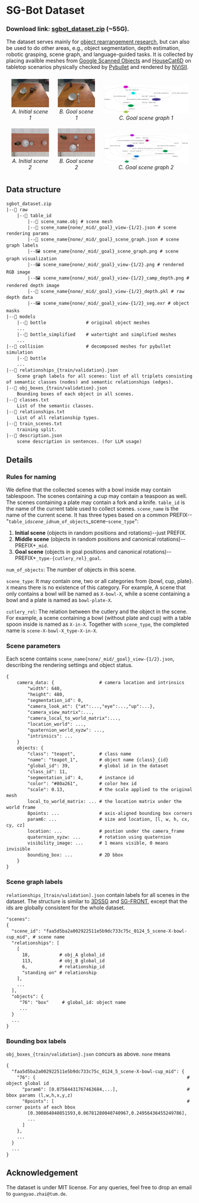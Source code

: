 # SG-Bot Dataset
### Download link: [sgbot_dataset.zip](https://www.campar.in.tum.de/public_datasets/2023_sgbot_zhai/sgbot_dataset.zip) (~55G).

The dataset serves mainly for [object rearrangement research](https://arxiv.org/abs/2011.01975), but can also be used to do other areas, e.g., object segmentation, depth estimation, robotic grasping, scene graph, and language-guided tasks. It is collected by placing availble meshes from [Google Scanned Objects](https://research.google/blog/scanned-objects-by-google-research-a-dataset-of-3d-scanned-common-household-items/) and [HouseCat6D](https://sites.google.com/view/housecat6d) on tabletop scenarios physically checked by [Pybullet](https://pybullet.org/wordpress/) and rendered by [NViSII](https://github.com/owl-project/NVISII).

<div style="text-align: center;">
  <figure style="display: inline-block; margin: 10px; width: 20%">
    <img src="./asset/init_view_1.png" alt="Caption 1" >
    <figcaption><em>A. Initial scene 1</em></figcaption>
  </figure>
  <figure style="display: inline-block; margin: 10px; width: 20%">
    <img src="./asset/goal_view_1.png" alt="Caption 2" >
    <figcaption><em>B. Goal scene 1</em></figcaption>
  </figure>
  <figure style="display: inline-block; margin: 10px; width: 45%">
    <img src="./asset/goal_sg_1.png" alt="Caption 3">
    <figcaption><em>C. Goal scene graph 1</em></figcaption>
  </figure>
</div>

<div style="text-align: center;">
  <figure style="display: inline-block; margin: 10px; width: 20%">
    <img src="./asset/init_view_2.png" alt="Caption 1" >
    <figcaption><em>A. Initial scene 2</em></figcaption>
  </figure>
  <figure style="display: inline-block; margin: 10px; width: 20%">
    <img src="./asset/goal_view_2.png" alt="Caption 2" >
    <figcaption><em>B. Goal scene 2</em></figcaption>
  </figure>
  <figure style="display: inline-block; margin: 10px; width: 45%">
    <img src="./asset/goal_sg_2.png" alt="Caption 3">
    <figcaption><em>C. Goal scene graph 2</em></figcaption>
  </figure>
</div>

## Data structure
```
sgbot_dataset.zip
|--📁 raw
    |--📁 table_id
        |--📄 scene_name.obj # scene mesh
        |--📄 scene_name{none/_mid/_goal}_view-{1/2}.json # scene rendering params
        |--📄 scene_name{none/_mid/_goal}_scene_graph.json # scene graph labels
        |--🖼 scene_name{none/_mid/_goal}_scene_graph.png # scene graph visualization
        |--🖼 scene_name{none/_mid/_goal}_view-{1/2}.png # rendered RGB image
        |--🖼 scene_name{none/_mid/_goal}_view-{1/2}_camp_depth.png # rendered depth image
        |--📄 scene_name{none/_mid/_goal}_view-{1/2}_depth.pkl # raw depth data
        |--🖼 scene_name{none/_mid/_goal}_view-{1/2}_seg.exr # object masks
|--📁 models
    |--📁 bottle               # original object meshes
    ...
    |--📁 bottle_simplified    # watertight and simplified meshes
    ...
|--📁 collision                # decomposed meshes for pybullet simulation 
    |--📁 bottle  
    ...   
|--📄 relationships_{train/validation}.json
    Scene graph labels for all scenes: list of all triplets consisting of semantic classes (nodes) and semantic relationships (edges).
|--📄 obj_boxes_{train/validation}.json
    Bounding boxes of each object in all scenes.
|--📄 classes.txt
    List of the semantic classes.
|--📄 relationships.txt
    List of all relationship types.
|--📄 train_scenes.txt
    training split.
|--📄 description.json
    scene description in sentences. (for LLM usage)
```
## Details
### Rules for naming
We define that the collected scenes with a bowl inside may contain tablespoon. The scenes containing a cup may contain a teaspoon as well. The scenes containing a plate may contain a fork and a knife.
`table_id` is the name of the current table used to collect scenes.
`scene_name` is the name of the current scene.
It has three types based on a common PREFIX--"`table_id`_`scene_id`_`num_of_objects`_scene-`scene_type`":

1. **Initial scene** (objects in random positions and rotations)--just PREFIX. 
2. **Middle scene** (objects in random positions and canonical rotations)--PREFIX+`_mid`.
3. **Goal scene** (objects in goal positions and canonical rotations)--PREFIX+`_type-{cutlery_rel}_goal`.

`num_of_objects`: The number of objects in this scene.

`scene_type`: It may contain one, two or all categories from {bowl, cup, plate}. `X` means there is no existence of this category. For example, A scene that only contains a bowl will be named as  `X-bowl-X`, while a scene containing a bowl and a plate is named as `bowl-plate-X`.

`cutlery_rel`: The relation between the cutlery and the object in the scene. For example, a scene containing a bowl (without plate and cup) with a table spoon inside is named as `X-in-X`. Together with `scene_type`, the completed name is  `scene-X-bowl-X_type-X-in-X`. 

### Scene parameters
Each scene contains `scene_name{none/_mid/_goal}_view-{1/2}.json`, describing the rendering settings and object status. 
```
{
    camera_data: {                 # camera location and intrinsics
        "width": 640,
        "height": 480,
        "segmentation_id": 0,
        "camera_look_at": {"at":...,"eye":...,"up":...},
        "camera_view_matrix":...,
        "camera_local_to_world_matrix":...,
        "location_world": ...,
        "quaternion_world_xyzw": ...,
        "intrinsics": ...
    } 
    objects: {
        "class": "teapot",         # class name
        "name": "teapot_1",        # object name {class}_{id}
        "global_id": 39,           # global id in the dataset
        "class_id": 11,
        "segmentation_id": 4,      # instance id
        "color": "#80a261",        # color hex id
        "scale": 0.13,             # the scale applied to the original mesh
        local_to_world_matrix: ... # the location matrix under the world frame
        8points: ...               # axis-aligned bounding box corners
        param6: ...                # size and location, [l, w, h, cx, cy, cz]
        location: ...              # postion under the camera_frame
        quaternion_xyzw: ...       # rotation using quaternion
        visibility_image: ...      # 1 means visible, 0 means invisible
        bounding_box: ...          # 2D bbox
    }
}
```

### Scene graph labels
`relationships_[train/validation].json` contain labels for all scenes in the dataset.  The structure is similar to [3DSSG](https://3dssg.github.io/) and [SG-FRONT](https://sites.google.com/view/commonscenes/dataset), except that the ids are globally consistent for the whole dataset.
```
"scenes":
{
  "scene_id": "faa5d5ba2a002922511e5b9dc733c75c_0124_5_scene-X-bowl-cup_mid", # scene name
  "relationships": [
    [
      18,           # obj_A global_id
      113,          # obj_B global_id
      6,            # relationship_id
      "standing on" # relationship
    ],
    ...
  ],
  "objects": {
     "76": "box"     # global_id: object name
     ...
  }
  ...
}
```
### Bounding box labels
`obj_boxes_{train/validation}.json` concurs as above. `none` means 
```
{
  "faa5d5ba2a002922511e5b9dc733c75c_0124_5_scene-X-bowl-cup_mid": {
    "76": {                                                         # object global id
      "param6": [0.07584431767463684,...],                          # bbox params (l,w,h,x,y,z)
      "8points": [                                                  # corner points af each bbox
        [0.300864040851593,0.06781280040740967,0.24956436455249786], 
        ...
      ]
    },
    ...
  }
  ...
}
```

## Acknowledgement
The dataset is under MIT license. For any queries, feel free to drop an email to `guangyao.zhai@tum.de`.